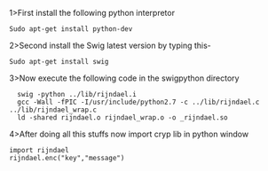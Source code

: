 1>First install the following python interpretor

<code>Sudo apt-get install python-dev</code>

2>Second install the Swig latest version by typing this-

<code>Sudo apt-get install swig</code>

3>Now execute the following code in the swigpython directory

      swig -python ../lib/rijndael.i
      gcc -Wall -fPIC -I/usr/include/python2.7 -c ../lib/rijndael.c ../lib/rijndael_wrap.c
      ld -shared rijndael.o rijndael_wrap.o -o _rijndael.so
 
4>After doing all this stuffs now import cryp lib in python window

    import rijndael
    rijndael.enc("key","message")



